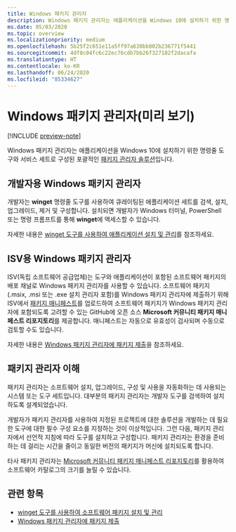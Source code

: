 ```yaml
---
title: Windows 패키지 관리자
description: Windows 패키지 관리자는 애플리케이션을 Windows 10에 설치하기 위한 명령줄 도구와 서비스 세트로 구성된 포괄적인 패키지 관리자 솔루션입니다.
ms.date: 05/03/2020
ms.topic: overview
ms.localizationpriority: medium
ms.openlocfilehash: 5b25f2c651e11a5ff97a630bb802b236771f5441
ms.sourcegitcommit: 4df8c04fc6c22ec76cdb7bb26f327182f2dacafa
ms.translationtype: HT
ms.contentlocale: ko-KR
ms.lasthandoff: 06/24/2020
ms.locfileid: "85334627"
---
```

# <a name="windows-package-manager-preview"></a>Windows 패키지 관리자(미리 보기)

[!INCLUDE [preview-note](../includes/package-manager-preview.md)]

Windows 패키지 관리자는 애플리케이션을 Windows 10에 설치하기 위한 명령줄 도구와 서비스 세트로 구성된 포괄적인 [패키지 관리자 솔루션](#understanding-package-managers)입니다.

## <a name="windows-package-manager-for-developers"></a>개발자용 Windows 패키지 관리자

개발자는 **winget** 명령줄 도구를 사용하여 큐레이팅된 애플리케이션 세트를 검색, 설치, 업그레이드, 제거 및 구성합니다. 설치되면 개발자가 Windows 터미널, PowerShell 또는 명령 프롬프트를 통해 **winget**에 액세스할 수 있습니다.

자세한 내용은 [winget 도구를 사용하여 애플리케이션 설치 및 관리](winget/index.md)를 참조하세요.

## <a name="windows-package-manager-for-isvs"></a>ISV용 Windows 패키지 관리자

ISV(독립 소프트웨어 공급업체)는 도구와 애플리케이션이 포함된 소프트웨어 패키지의 배포 채널로 Windows 패키지 관리자를 사용할 수 있습니다. 소프트웨어 패키지(.msix, .msi 또는 .exe 설치 관리자 포함)를 Windows 패키지 관리자에 제출하기 위해 ISV에서 [패키지 매니페스트](package/manifest.md)를 업로드하여 소프트웨어 패키지가 Windows 패키지 관리자에 포함되도록 고려할 수 있는 GitHub에 오픈 소스 **Microsoft 커뮤니티 패키지 매니페스트 리포지토리**를 제공합니다. 매니페스트는 자동으로 유효성이 검사되며 수동으로 검토할 수도 있습니다.

자세한 내용은 [Windows 패키지 관리자에 패키지 제출](package/repository.md)을 참조하세요.

## <a name="understanding-package-managers"></a>패키지 관리자 이해

패키지 관리자는 소프트웨어 설치, 업그레이드, 구성 및 사용을 자동화하는 데 사용되는 시스템 또는 도구 세트입니다. 대부분의 패키지 관리자는 개발자 도구를 검색하여 설치하도록 설계되었습니다.

개발자가 패키지 관리자를 사용하여 지정된 프로젝트에 대한 솔루션을 개발하는 데 필요한 도구에 대한 필수 구성 요소를 지정하는 것이 이상적입니다. 그런 다음, 패키지 관리자에서 선언적 지침에 따라 도구를 설치하고 구성합니다. 패키지 관리자는 환경을 준비하는 데 걸리는 시간을 줄이고 동일한 버전의 패키지가 머신에 설치되도록 합니다.

타사 패키지 관리자는 [Microsoft 커뮤니티 패키지 매니페스트 리포지토리](package/repository.md)를 활용하여 소프트웨어 카탈로그의 크기를 늘릴 수 있습니다.

## <a name="related-topics"></a>관련 항목

* [winget 도구를 사용하여 소프트웨어 패키지 설치 및 관리](winget/index.md)
* [Windows 패키지 관리자에 패키지 제출](package/index.md)